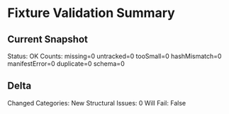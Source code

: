 # Fixture Validation Summary

## Current Snapshot

Status: OK
Counts: missing=0 untracked=0 tooSmall=0 hashMismatch=0 manifestError=0 duplicate=0 schema=0

## Delta

Changed Categories:
New Structural Issues: 0
Will Fail: False
